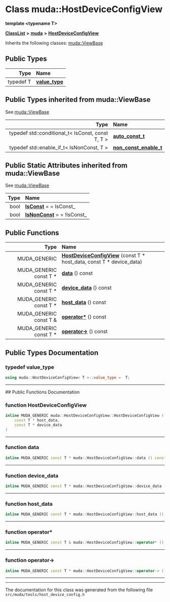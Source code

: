 

# Class muda::HostDeviceConfigView

**template &lt;typename T&gt;**



[**ClassList**](annotated.md) **>** [**muda**](namespacemuda.md) **>** [**HostDeviceConfigView**](classmuda_1_1_host_device_config_view.md)








Inherits the following classes: [muda::ViewBase](classmuda_1_1_view_base.md)














## Public Types

| Type | Name |
| ---: | :--- |
| typedef T | [**value\_type**](#typedef-value_type)  <br> |


## Public Types inherited from muda::ViewBase

See [muda::ViewBase](classmuda_1_1_view_base.md)

| Type | Name |
| ---: | :--- |
| typedef std::conditional\_t&lt; IsConst, const T, T &gt; | [**auto\_const\_t**](classmuda_1_1_view_base.md#typedef-auto_const_t)  <br> |
| typedef std::enable\_if\_t&lt; IsNonConst, T &gt; | [**non\_const\_enable\_t**](classmuda_1_1_view_base.md#typedef-non_const_enable_t)  <br> |












## Public Static Attributes inherited from muda::ViewBase

See [muda::ViewBase](classmuda_1_1_view_base.md)

| Type | Name |
| ---: | :--- |
|  bool | [**IsConst**](classmuda_1_1_view_base.md#variable-isconst)   = = IsConst\_<br> |
|  bool | [**IsNonConst**](classmuda_1_1_view_base.md#variable-isnonconst)   = = !IsConst\_<br> |


























## Public Functions

| Type | Name |
| ---: | :--- |
|  MUDA\_GENERIC | [**HostDeviceConfigView**](#function-hostdeviceconfigview) (const T \* host\_data, const T \* device\_data) <br> |
|  MUDA\_GENERIC const T \* | [**data**](#function-data) () const<br> |
|  MUDA\_GENERIC const T \* | [**device\_data**](#function-device_data) () const<br> |
|  MUDA\_GENERIC const T \* | [**host\_data**](#function-host_data) () const<br> |
|  MUDA\_GENERIC const T & | [**operator\***](#function-operator) () const<br> |
|  MUDA\_GENERIC const T \* | [**operator-&gt;**](#function-operator_1) () const<br> |
























































## Public Types Documentation




### typedef value\_type 

```C++
using muda::HostDeviceConfigView< T >::value_type =  T;
```




<hr>
## Public Functions Documentation




### function HostDeviceConfigView 

```C++
inline MUDA_GENERIC muda::HostDeviceConfigView::HostDeviceConfigView (
    const T * host_data,
    const T * device_data
) 
```




<hr>



### function data 

```C++
inline MUDA_GENERIC const T * muda::HostDeviceConfigView::data () const
```




<hr>



### function device\_data 

```C++
inline MUDA_GENERIC const T * muda::HostDeviceConfigView::device_data () const
```




<hr>



### function host\_data 

```C++
inline MUDA_GENERIC const T * muda::HostDeviceConfigView::host_data () const
```




<hr>



### function operator\* 

```C++
inline MUDA_GENERIC const T & muda::HostDeviceConfigView::operator* () const
```




<hr>



### function operator-&gt; 

```C++
inline MUDA_GENERIC const T * muda::HostDeviceConfigView::operator-> () const
```




<hr>

------------------------------
The documentation for this class was generated from the following file `src/muda/tools/host_device_config.h`

